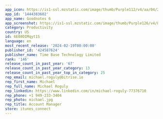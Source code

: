 ```yaml
---
app_icon: https://is1-ssl.mzstatic.com/image/thumb/Purple112/v4/aa/04/2d/aa042d70-2f0d-ac2e-1887-ffcf3dd0f9e3/AppIcon-0-0-1x_U007epad-0-0-0-85-220.png/1024x1024bb.png
app_id: '1444383602'
app_name: Goodnotes 6
app_screenshot: https://is1-ssl.mzstatic.com/image/thumb/Purple126/v4/83/2a/89/832a8985-2523-f5f4-70b0-1625641e994a/012c50ed-2972-435d-a48d-649993f21aaa_iPhone6.5-EN-1-AppleAward-v1.jpg/1284x2778bb.png
category: Productivity
country: US
id: 6E08OIMqyt1S
language: en
most_recent_release: '2024-02-19T00:00:00'
publisher_id: '424587624'
publisher_name: Time Base Technology Limited
rank: '146'
release_count_in_past_year: '67'
release_count_in_past_year_category: 13
release_count_in_past_year_top_in_category: 25
rep_email: michael.roguly@bitrise.io
rep_first_name: Michael
rep_full_name: Michael Roguly
rep_linkedin: https://www.linkedin.com/in/michael-roguly-77376710
rep_phone: +1 949-233-3404
rep_photo: michael.jpg
rep_title: Account Manager
store: itunes_connect
---
```

